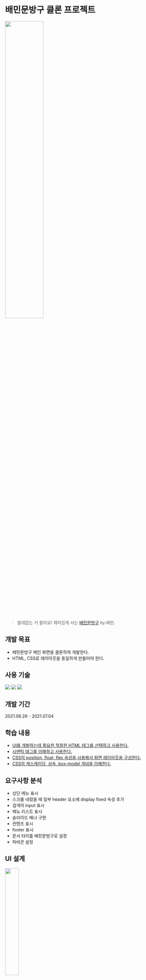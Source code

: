 # 배민문방구 클론 프로젝트



<img src="https://store.baemin.com/data/skin/front/udweb_C/img/banner/7d4c23c41296ae46ffff9e8da1350b37_56349.png" width="50%" />



> 쓸데없는 거 팔아요! 재미있게 사는 [배민문방구](store.baemin.com ) by.배민.





## 개발 목표

* 배민문방구 메인 화면을 클론하여 개발한다.
* HTML, CSS로 레이아웃을 동일하게 만들어야 한다. 





## 사용 기술

<img src="https://img.shields.io/badge/-HTML-%23E34F26?style=flat-square&logo=HTML5&logoColor=white"/> <img src="https://img.shields.io/badge/-CSS-%231572B6?style=flat-square&logo=css3&logoColor=white"/> <img src="https://img.shields.io/badge/-javascript-%23F7DF1E?style=flat-square&logo=javascript&logoColor=black"/>





## 개발 기간

2021.06.26 - 2021.07.04





## 학습 내용

* [UI를 개발하는데 필요한 적절한 HTML 태그를 선택하고 사용한다.](https://github.com/chaeeun037/chaeeun037.github.io/blob/master/_posts/html-tag.md)
* [시맨틱 태그를 이해하고 사용한다.](https://github.com/chaeeun037/chaeeun037.github.io/blob/master/_posts/semantic-tag.md)
* [CSS의 position, float, flex 속성을 사용해서 화면 레이아웃을 구성한다.](https://github.com/chaeeun037/chaeeun037.github.io/blob/master/_posts/css-display.md)
* [CSS의 캐스캐이딩, 상속, box-model 개념을 이해한다.](https://github.com/chaeeun037/chaeeun037.github.io/blob/master/_posts/css-cascading.md)





## 요구사항 분석

* 상단 메뉴 표시
* 스크롤 내렸을 때 일부 header 요소에 display fixed 속성 추가
* 검색어 input 표시
* 메뉴 리스트 표시
* 슬라이드 배너 구현
* 컨텐츠 표시
* footer 표시
* 문서 타이틀 배민문방구로 설정
* 파비콘 설정





## UI 설계

<img src="https://github.com/chaeeun037/store-baemin-clone/blob/c034b276318b58edde5e035c58a293cd12eac60c/UI%EC%84%A4%EA%B3%84.png" width="30%">

* 시맨틱 태그 사용

  * header
  * nav
  * section
  * article
  * footer
  * ul
  * li
  * dl
  * dt
  * dd



* 코드 재사용성
  * 공통되는 부분 코드 재사용하게 개발
    * article - 잘나가요, 새로 나왔어요, 지금은 할인 중
    * 공통 함수로 묶어서 렌더링



* 확장성
  * 단순 퍼블리싱이 아닌 이후에 데이터 바인딩할 때 UI는 수정하지 않아도 되게끔 개발
    * 데이터에 따라서 태그 표기
    * 가격 number로 표기
    * 할인 가격 %에 따라 계산 후 표기





## 개발 과정

* 요구사항 분석
* UI 설계
* 데이터 작업
* 데이터 렌더링(html, js)
* css 작업
* 슬라이드 배너 구현
* 디테일 수정



## 기능 설명

* 검색어 입력 input 클릭 시 최근 검색어 ui 등장
  * blur 혹은 닫기 버튼 클릭시 ui 없어짐
* 메인 슬라이드 배너
  * 전환 단위 5000ms
  * 페이지네이션 클릭시 해당 이미지로 이동
* goods contents 렌더링
  * 퍼블리싱이 아닌 데이터 저장 후 뿌림
* goods 아이템 태그 구현
  * 데이터로 저장 후 뿌림
* 할인 %로 할인 가격 계산해서 ui 표시
  * 1000단위 컴마
* 모든 cursor pointer 표시



## 메모

* 시맨틱 태그가 중요한 이유?
  * 인상깊었던 이유는 시각 장애인은 시맨틱 태그에 의존해서 웹페이지 UI를 인식한다는 점이었다.
    * 내용 더 찾아보기



* 디버깅 편의를 위해 serve로 서버 띄워서 개발 진행했다.

* script 태그는 body의 맨 마지막에 적었다.

  * js파일 다운로드 되고 실행될 때 css 깨지는 것을 방지하기 위해서 가장 나중에 적는다.(아마도?)

  

* 가로 방향 레이아웃
  * width 100% -> width 1200px, margin 0 auto



* div 태그가 아닌 적절한 html 태그 사용
  * a, p, ul, li, dl, dt, dd 등



* 존재 이유를 알 수 없는 dom 요소

  * 전체를 덮고있는 요소?

  

* 뭔가 래핑되어있는 dom tree 구성

  * 셀렉터로 선택해도 숨겨져있는 느낌?
  * green, new 등 태그 요소 선택 해보아도 숨겨져있어서 선택을 할 수가 없다!!
    * 이렇게 구조화하는 이유가 뭘까? 



* 쌓이는 순서를 모르겠는 dom 요소

* 중간에 갑자기 script가 등장..?

* 메인 페이지 goods 이미지 저장 권한이 없음

* ::after, before 등을 자주 사용한다.

  

* 반복되는 item 구성
  * ul -> li -> a



* 레이아웃 구성할 때 display flex와 inline-block 혼용



* 반복되는 텍스트

  * dl, dt, dd 사용

  

* 슬라이드 배너
  * Swiper  Effect fade 사용
  * 기본적인 형태의 슬라이드 배너이기 때문에 직접 구현하는 것 보다 라이브러리 사용하는 것이 간편하다고 판단했다.
  * 여러 라이브러리 중 타이머 맞추고 css 수정하면 가장 비슷할 것 같아서 선택했다.



* js로 ui element 만들고 붙일 때 코드 정리? 어떻게 해야하지?

  * appendchild, className 등 너무 많고 순서가 지저분해!

  

* footer info에 address 태그 사용

* footer info는 정적 데이터라고 판단해서 직접 퍼블리싱 진행



* input 구조가 복잡한걸로 알고있는데 어떻게 하면 구조적으로 깔끔하게 커스텀 할 수 있을까?

  * input 구조 뜯어서 공부하기?

  * 단순한 커스텀이라서 생각보다 복잡하지 않았다...!

    * input 아웃라인, 보더 없애고 border bottom 설정 

    

* 아이콘 이미지로 따올까, 아니면 매테리얼 디자인 icon을 사용할까 고민이다.



* 왜 잘나가요 부분에는 마우스 hover했을 때 찜하기, 카트가 안나올까?? 버그인가?

* html element 를 불러올 때 성능상 초기에 한번 불러오고 계속 그것을 사용하는 것이 나을까 아니면 사용할때만 불러오고 소멸시키는 것이 나을까?

* input focusout과 blur 차이는 이벤트 버블링 여부이다.

  * blur는 이벤트 버블링이 일어나지 않는다.
  * blur는 포커스를 잃은 자식만이 감지된다.

  

## TODO LIST

* goods 아이템에 마우스 hover시 찜, 장바구니 아이콘 생기는 것 애니메이션 구현
* 확대했을 때 상단? 슬라이드 배너 UI 부분 이상하다
* 코드 리팩토링





## 코드 리뷰

1. index.html:144줄 <script src="index.js"></script> 부분을 145줄 아래로 옮기기
  - 라이브러리가 모두 로딩된 이후에, 어플리케이션 로직을 넣는게 좋다.



2. index.html:147줄 <script> 태그 내용을 index.js로 옮기기
  - document.DOMContentLoaded = () => { /* TODO */ }; 사용



3. index.js 파일 formatting 한번 돌리기
  - 40라인 인덴테이션, 63라인 줄 공백같은것을 없애면 더 깔끔해진다.



4. index.js 문자열은 ' 쿼테이션 1개로 통일하기.

5. index.js 파일에서 DOM element 만드는 helper 함수 생성해서 사용하기

```js
const makeAndAppendElement = (tagName, attributeMap, parentElement) => {
  let element = document.createElement(tagName);
  if (attributeMap) {
    for (const key of attributeMap) {
      element[key] = attributeMap[key];
    }
  }
  if (parentElement) {
    parentElement.appendChild(element);
  }
  return element;
}
```

6. index.js 가급적 const를 쓸 수 있는곳은 모두 let 대신에 const 쓰기
  - 문맥상 const 는 변할수 없는 참조, 값을 나타내기에 가독성과 안정성을 높여준다.
  - for 문 안의 let도 const로 바꾸기.
